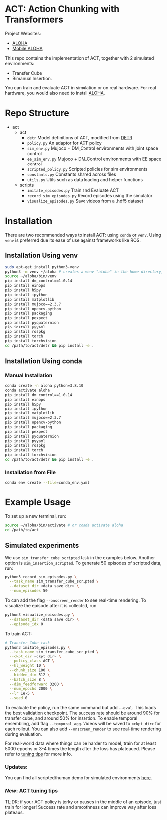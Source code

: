 # ACT: Action Chunking with Transformers

Project Websites:

* [ALOHA](https://tonyzhaozh.github.io/aloha/)
* [Mobile ALOHA](https://mobile-aloha.github.io/)

This repo contains the implementation of ACT, together with 2 simulated environments:
* Transfer Cube
* Bimanual Insertion.

You can train and evaluate ACT in simulation or on real hardware.
For real hardware, you would also need to install [ALOHA](https://github.com/Interbotix/aloha).

# Repo Structure
* act
  * act
    * ``detr`` Model definitions of ACT, modified from [DETR](https://github.com/facebookresearch/detr)
    * ``policy.py`` An adaptor for ACT policy
    * ``sim_env.py`` Mujoco + DM_Control environments with joint space control
    * ``ee_sim_env.py`` Mujoco + DM_Control environments with EE space control
    * ``scripted_policy.py`` Scripted policies for sim environments
    * ``constants.py`` Constants shared across files
    * ``utils.py`` Utils such as data loading and helper functions
  * scripts
    * ``imitate_episodes.py`` Train and Evaluate ACT
    * ``record_sim_episodes.py`` Record episodes using the simulator
    * ``visualize_episodes.py`` Save videos from a .hdf5 dataset

# Installation

There are two recommended ways to install ACT: using ``conda`` or ``venv``.
Using ``venv`` is preferred due its ease of use against frameworks like ROS.

## Installation Using venv

```bash
sudo apt-get install python3-venv
python3 -m venv ~/aloha # creates a venv "aloha" in the home directory, can be created anywhere
source ~/aloha/bin/venv
pip install dm_control==1.0.14
pip install einops
pip install h5py
pip install ipython
pip install matplotlib
pip install mujoco==2.3.7
pip install opencv-python
pip install packaging
pip install pexpect
pip install pyquaternion
pip install pyyaml
pip install rospkg
pip install torch
pip install torchvision
cd /path/to/act/detr && pip install -e .
```

## Installation Using conda

### Manual Installation

```bash
conda create -n aloha python=3.8.10
conda activate aloha
pip install dm_control==1.0.14
pip install einops
pip install h5py
pip install ipython
pip install matplotlib
pip install mujoco==2.3.7
pip install opencv-python
pip install packaging
pip install pexpect
pip install pyquaternion
pip install pyyaml
pip install rospkg
pip install torch
pip install torchvision
cd /path/to/act/detr && pip install -e .
```

### Installation from File

```bash
conda env create --file=conda_env.yaml
```

# Example Usage

To set up a new terminal, run:

```bash
source ~/aloha/bin/activate # or conda activate aloha
cd /path/to/act
```

## Simulated experiments

We use ``sim_transfer_cube_scripted`` task in the examples below.
Another option is ``sim_insertion_scripted``.
To generate 50 episodes of scripted data, run:

```bash
python3 record_sim_episodes.py \
  --task_name sim_transfer_cube_scripted \
  --dataset_dir <data save dir> \
  --num_episodes 50
```

To can add the flag ``--onscreen_render`` to see real-time rendering.
To visualize the episode after it is collected, run

```bash
python3 visualize_episodes.py \
  --dataset_dir <data save dir> \
  --episode_idx 0
```

To train ACT:

```bash
# Transfer Cube task
python3 imitate_episodes.py \
  --task_name sim_transfer_cube_scripted \
  --ckpt_dir <ckpt dir> \
  --policy_class ACT \
  --kl_weight 10 \
  --chunk_size 100 \
  --hidden_dim 512 \
  --batch_size 8 \
  --dim_feedforward 3200 \
  --num_epochs 2000 \
  --lr 1e-5 \
  --seed 0
```

To evaluate the policy, run the same command but add ``--eval``.
This loads the best validation checkpoint.
The success rate should be around 90% for transfer cube, and around 50% for insertion.
To enable temporal ensembling, add flag ``--temporal_agg``.
Videos will be saved to ``<ckpt_dir>`` for each rollout.
You can also add ``--onscreen_render`` to see real-time rendering during evaluation.

For real-world data where things can be harder to model, train for at least 5000 epochs or 3-4 times the length after the loss has plateaued.
Please refer to [tuning tips](https://docs.google.com/document/d/1FVIZfoALXg_ZkYKaYVh-qOlaXveq5CtvJHXkY25eYhs/edit?usp=sharing) for more info.

### Updates:
You can find all scripted/human demo for simulated environments [here](https://drive.google.com/drive/folders/1gPR03v05S1xiInoVJn7G7VJ9pDCnxq9O?usp=share_link).

### *New*: [ACT tuning tips](https://docs.google.com/document/d/1FVIZfoALXg_ZkYKaYVh-qOlaXveq5CtvJHXkY25eYhs/edit?usp=sharing)
TL;DR: if your ACT policy is jerky or pauses in the middle of an episode, just train for longer! Success rate and smoothness can improve way after loss plateaus.
